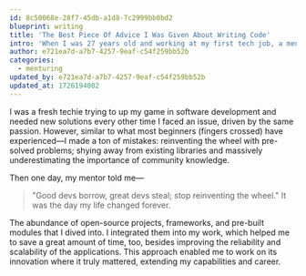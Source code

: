 ```yaml
---
id: 8c50068e-28f7-45db-a1d8-7c2999bb0bd2
blueprint: writing
title: 'The Best Piece Of Advice I Was Given About Writing Code'
intro: 'When I was 27 years old and working at my first tech job, a mentor sat me down to teach me the most important lesson in software.'
author: e721ea7d-a7b7-4257-9eaf-c54f259bb52b
categories:
  - menturing
updated_by: e721ea7d-a7b7-4257-9eaf-c54f259bb52b
updated_at: 1726194002
---
```

I was a fresh techie trying to up my game in software development and needed new solutions every other time I faced an issue, driven by the same passion. However, similar to what most beginners (fingers crossed) have experienced—I made a ton of mistakes: reinventing the wheel with pre-solved problems; shying away from existing libraries and massively underestimating the importance of community knowledge.

Then one day, my mentor told me—

> "Good devs borrow, great devs steal; stop reinventing the wheel."
It was the day my life changed forever.

The abundance of open-source projects, frameworks, and pre-built modules that I dived into. I integrated them into my work, which helped me to save a great amount of time, too, besides improving the reliability and scalability of the applications. This approach enabled me to work on its innovation where it truly mattered, extending my capabilities and career.